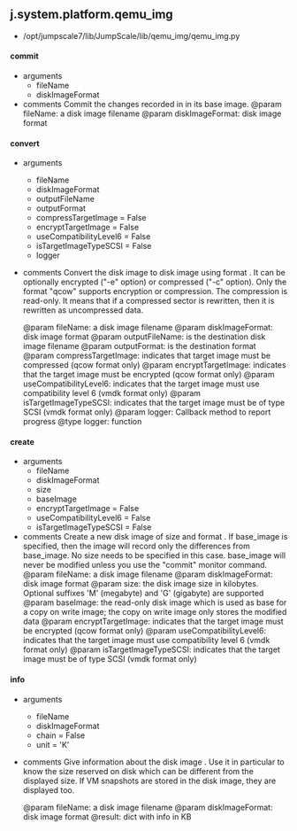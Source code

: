 ## j.system.platform.qemu_img

- /opt/jumpscale7/lib/JumpScale/lib/qemu_img/qemu_img.py

#### commit 
- arguments
    - fileName
    - diskImageFormat
- comments
    Commit the changes recorded in <fileName> in its base image.
    @param fileName: a disk image filename
    @param diskImageFormat: disk image format

#### convert 
- arguments
    - fileName
    - diskImageFormat
    - outputFileName
    - outputFormat
    - compressTargetImage = False
    - encryptTargetImage = False
    - useCompatibilityLevel6 = False
    - isTargetImageTypeSCSI = False
    - logger
- comments
    Convert the disk image <fileName> to disk image <outputFileName> using format <outputFormat>.
    It can be optionally encrypted ("-e" option) or compressed ("-c" option).
    Only the format "qcow" supports encryption or compression. The compression is read-only.
    It means that if a compressed sector is rewritten, then it is rewritten as uncompressed data.
    
    @param fileName: a disk image filename
    @param diskImageFormat: disk image format
    @param outputFileName: is the destination disk image filename
    @param outputFormat: is the destination format
    @param compressTargetImage: indicates that target image must be compressed (qcow format only)
    @param encryptTargetImage: indicates that the target image must be encrypted (qcow format only)
    @param useCompatibilityLevel6: indicates that the target image must use compatibility level 6 (vmdk format only)
    @param isTargetImageTypeSCSI: indicates that the target image must be of type SCSI (vmdk format only)
    @param logger: Callback method to report progress
    @type logger: function

#### create 
- arguments
    - fileName
    - diskImageFormat
    - size
    - baseImage
    - encryptTargetImage = False
    - useCompatibilityLevel6 = False
    - isTargetImageTypeSCSI = False
- comments
    Create a new disk image <fileName> of size <size> and format <diskImageFormat>.
    If base_image is specified, then the image will record only the differences from base_image. No size needs to be specified in this case. base_image will never be modified unless you use the "commit" monitor command.
    @param fileName: a disk image filename
    @param diskImageFormat: disk image format
    @param size: the disk image size in kilobytes. Optional suffixes 'M' (megabyte) and 'G' (gigabyte) are supported
    @param baseImage: the read-only disk image which is used as base for a copy on write image; the copy on write image only stores the modified data
    @param encryptTargetImage: indicates that the target image must be encrypted (qcow format only)
    @param useCompatibilityLevel6: indicates that the target image must use compatibility level 6 (vmdk format only)
    @param isTargetImageTypeSCSI: indicates that the target image must be of type SCSI (vmdk format only)

#### info 
- arguments
    - fileName
    - diskImageFormat
    - chain = False
    - unit = 'K'
- comments
    Give information about the disk image <fileName>. Use it in particular to know the size reserved on
    disk which can be different from the displayed size. If VM snapshots are stored in the disk image,
    they are displayed too.
    
    @param fileName: a disk image filename
    @param diskImageFormat: disk image format
    @result: dict with info in KB


